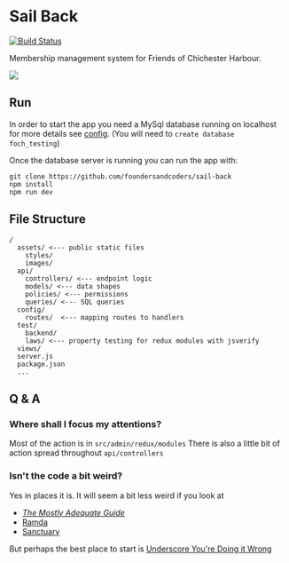 # Sail Back

[![Build Status](https://travis-ci.org/foundersandcoders/sail-back.svg?branch=reactify)](https://travis-ci.org/foundersandcoders/sail-back)

Membership management system for Friends of Chichester Harbour.

<a href="http://friendsch.org/"><img src='http://friendsch.org/foch/wp-content/uploads/2015/11/friends-logo-title3.jpg'></a>

## Run

In order to start the app you need a MySql database running on localhost for more details see [config](https://github.com/foundersandcoders/sail-back/blob/master/config/env/development.js#L15).
(You will need to `create database foch_testing`)

Once the database server is running you can run the app with:

```
git clone https://github.com/foundersandcoders/sail-back
npm install
npm run dev
```

## File Structure

```
/
  assets/ <--- public static files
    styles/
    images/
  api/
    controllers/ <--- endpoint logic
    models/ <--- data shapes
    policies/ <--- permissions
    queries/ <--- SQL queries
  config/
    routes/  <--- mapping routes to handlers
  test/
    backend/
    laws/ <--- property testing for redux modules with jsverify
  views/
  server.js
  package.json
  ...
```

## Q & A

### Where shall I focus my attentions?

Most of the action is in `src/admin/redux/modules`
There is also a little bit of action spread throughout `api/controllers`

### Isn't the code a bit weird?

Yes in places it is. It will seem a bit less weird if you look at
* [*The Mostly Adequate Guide*][maq]
* [Ramda][ramda]
* [Sanctuary][sanctuary]

[maq]: https://drboolean.gitbooks.io/mostly-adequate-guide/content/
[ramda]: https://github.com/ramda/ramda
[sanctuary]: https://github.com/sanctuary-js/sanctuary

But perhaps the best place to start is [Underscore You're Doing it Wrong][wrong]

[wrong]: https://www.youtube.com/watch?v=m3svKOdZijA
